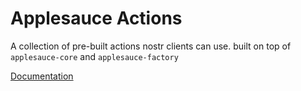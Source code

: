 # Applesauce Actions

A collection of pre-built actions nostr clients can use. built on top of `applesauce-core` and `applesauce-factory`

[Documentation](https://hzrd149.github.io/applesauce/typedoc/modules/applesauce_actions.html)
